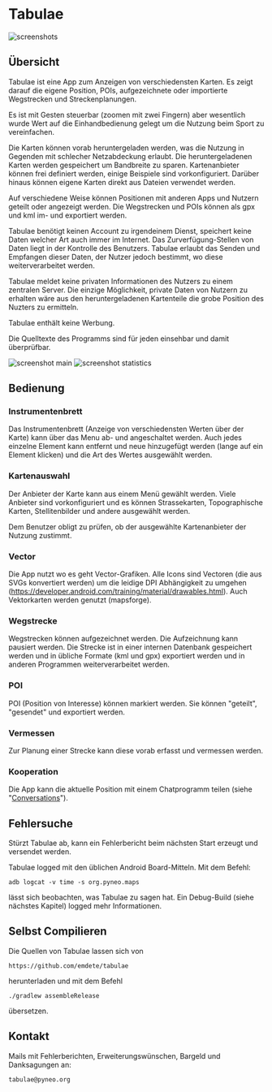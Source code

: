 Tabulae
=======

![screenshots](https://raw.githubusercontent.com/emdete/Tabulae/master/function.jpg)

Übersicht
---------

Tabulae ist eine App zum Anzeigen von verschiedensten Karten. Es zeigt
darauf die eigene Position, POIs, aufgezeichnete oder importierte
Wegstrecken und Streckenplanungen.

Es ist mit Gesten steuerbar (zoomen mit zwei Fingern) aber wesentlich wurde
Wert auf die Einhandbedienung gelegt um die Nutzung beim Sport zu vereinfachen.

Die Karten können vorab heruntergeladen werden, was die Nutzung in
Gegenden mit schlecher Netzabdeckung erlaubt. Die heruntergeladenen
Karten werden gespeichert um Bandbreite zu sparen. Kartenanbieter können
frei definiert werden, einige Beispiele sind vorkonfiguriert. Darüber
hinaus können eigene Karten direkt aus Dateien verwendet werden.

Auf verschiedene Weise können Positionen mit anderen Apps und Nutzern geteilt
oder angezeigt werden. Die Wegstrecken und POIs können als gpx und kml im- und
exportiert werden.

Tabulae benötigt keinen Account zu irgendeinem Dienst, speichert keine
Daten welcher Art auch immer im Internet. Das Zurverfügung-Stellen von
Daten liegt in der Kontrolle des Benutzers. Tabulae erlaubt das Senden
und Empfangen dieser Daten, der Nutzer jedoch bestimmt, wo diese
weiterverarbeitet werden.

Tabulae meldet keine privaten Informationen des Nutzers zu einem
zentralen Server. Die einzige Möglichkeit, private Daten von Nutzern zu
erhalten wäre aus den heruntergeladenen Kartenteile die grobe Position
des Nuzters zu ermitteln.

Tabulae enthält keine Werbung.

Die Quelltexte des Programms sind für jeden einsehbar und damit überprüfbar.

![screenshot main](https://raw.githubusercontent.com/emdete/Tabulae/master/screenshot.png)
![screenshot statistics](https://raw.githubusercontent.com/emdete/Tabulae/master/screenshot-statistic.png)

Bedienung
---------

### Instrumentenbrett

Das Instrumentenbrett (Anzeige von verschiedensten Werten über der Karte) kann
über das Menu ab- und angeschaltet werden. Auch jedes einzelne Element kann
entfernt und neue hinzugefügt werden (lange auf ein Element klicken) und die
Art des Wertes ausgewählt werden.

### Kartenauswahl

Der Anbieter der Karte kann aus einem Menü gewählt werden. Viele Anbieter sind
vorkonfiguriert und es können Strassekarten, Topographische Karten,
Stellitenbilder und andere ausgewählt werden.

Dem Benutzer obligt zu prüfen, ob der ausgewählte Kartenanbieter der Nutzung
zustimmt.

### Vector

Die App nutzt wo es geht Vector-Grafiken. Alle Icons sind Vectoren (die aus
SVGs konvertiert werden) um die leidige DPI Abhängigkeit zu umgehen
(https://developer.android.com/training/material/drawables.html). Auch
Vektorkarten werden genutzt (mapsforge).

### Wegstrecke

Wegstrecken können aufgezeichnet werden. Die Aufzeichnung kann pausiert werden.
Die Strecke ist in einer internen Datenbank gespeichert werden und in übliche
Formate (kml und gpx) exportiert werden und in anderen Programmen
weiterverarbeitet werden.

### POI

POI (Position von Interesse) können markiert werden. Sie können "geteilt",
"gesendet" und exportiert werden.

### Vermessen

Zur Planung einer Strecke kann diese vorab erfasst und vermessen werden.

### Kooperation

Die App kann die aktuelle Position mit einem Chatprogramm teilen (siehe
"[Conversations](market://search?q=pname:eu.siacs.conversations)").

Fehlersuche
-----------

Stürzt Tabulae ab, kann ein Fehlerbericht beim nächsten Start erzeugt
und versendet werden.

Tabulae logged mit den üblichen Android Board-Mitteln. Mit dem Befehl:

	adb logcat -v time -s org.pyneo.maps

lässt sich beobachten, was Tabulae zu sagen hat. Ein Debug-Build (siehe
nächstes Kapitel) logged mehr Informationen.

Selbst Compilieren
------------------

Die Quellen von Tabulae lassen sich von

	https://github.com/emdete/tabulae

herunterladen und mit dem Befehl

	./gradlew assembleRelease

übersetzen.

Kontakt
-------

Mails mit Fehlerberichten, Erweiterungswünschen, Bargeld und
Danksagungen an:

	tabulae@pyneo.org

